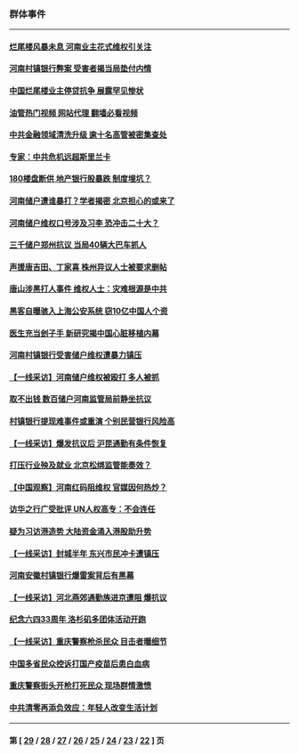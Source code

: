 ### 群体事件
---
#### [烂尾楼风暴未息 河南业主花式维权引关注](../../pages/ncid279/n13794519.md?08062045) 
#### [河南村镇银行弊案 受害者揭当局垫付内情](../../pages/ncid279/n13791990.md?08062045) 
#### [中国烂尾楼业主停贷抗争 展露罕见惨状](../../pages/ncid279/n13787794.md?08062045) 
#### [油管热门视频 网站代理 翻墙必看视频](http://209.222.30.114:81/youtube.html?08062045)
#### [中共金融领域清洗升级 逾十名高管被密集查处](../../pages/ncid279/n13782694.md?08062045) 
#### [专家：中共危机远超斯里兰卡](../../pages/ncid279/n13782248.md?08062045) 
#### [180楼盘断供 地产银行股暴跌 制度埋坑？](../../pages/ncid279/n13780778.md?08062045) 
#### [河南储户遭谁暴打？学者揭密 北京担心的或来了](../../pages/ncid279/n13779407.md?08062045) 
#### [河南储户维权口号涉及习李 恐冲击二十大？](../../pages/ncid279/n13778148.md?08062045) 
#### [三千储户郑州抗议 当局40辆大巴车抓人](../../pages/ncid279/n13777593.md?08062045) 
#### [声援唐吉田、丁家喜 株州异议人士被要求删帖](../../pages/ncid279/n13775534.md?08062045) 
#### [唐山涉黑打人事件 维权人士：灾难根源是中共](../../pages/ncid279/n13773534.md?08062045) 
#### [黑客自曝骇入上海公安系统 窃10亿中国人个资](../../pages/ncid279/n13773395.md?08062045) 
#### [医生充当刽子手 新研究揭中国心脏移植内幕](../../pages/ncid279/n13772291.md?08062045) 
#### [河南村镇银行受害储户维权遭暴力镇压](../../pages/ncid279/n13770841.md?08062045) 
#### [【一线采访】河南储户维权被殴打 多人被抓](../../pages/ncid279/n13768629.md?08062045) 
#### [取不出钱 数百储户河南监管局前静坐抗议](../../pages/ncid279/n13767198.md?08062045) 
#### [村镇银行提现难事件或重演 个别民营银行风险高](../../pages/ncid279/n13764495.md?08062045) 
#### [【一线采访】爆发抗议后 沪昆通勤有条件恢复](../../pages/ncid279/n13763504.md?08062045) 
#### [打压行业殃及就业 北京松绑监管能奏效？](../../pages/ncid279/n13761130.md?08062045) 
#### [【中国观察】河南红码阻维权 官媒因何热炒？](../../pages/ncid279/n13760146.md?08062045) 
#### [访华之行广受批评 UN人权高专：不会连任](../../pages/ncid279/n13758655.md?08062045) 
#### [疑为习访港造势 大陆资金涌入港股助升势](../../pages/ncid279/n13756127.md?08062045) 
#### [【一线采访】封城半年 东兴市民冲卡遭镇压](../../pages/ncid279/n13754277.md?08062045) 
#### [河南安徽村镇银行爆雷案背后有黑幕](../../pages/ncid279/n13754230.md?08062045) 
#### [【一线采访】河北燕郊通勤族进京遭阻 爆抗议](../../pages/ncid279/n13749999.md?08062045) 
#### [纪念六四33周年 洛杉矶多团体活动开跑](../../pages/ncid279/n13749760.md?08062045) 
#### [【一线采访】重庆警察枪杀民众 目击者曝细节](../../pages/ncid279/n13749360.md?08062045) 
#### [中国多省民众控诉打国产疫苗后患白血病](../../pages/ncid279/n13748740.md?08062045) 
#### [重庆警察街头开枪打死民众 现场群情激愤](../../pages/ncid279/n13749070.md?08062045) 
#### [中共清零再添负效应：年轻人改变生活计划](../../pages/ncid279/n13748102.md?08062045) 

---
#### 第 [ [29](./29.md?08062045) / [28](./28.md?08062045) / [27](./27.md?08062045) / [26](./26.md?08062045) / [25](./25.md?08062045) / [24](./24.md?08062045) / [23](./23.md?08062045) / [22](./22.md?08062045) ] 页
